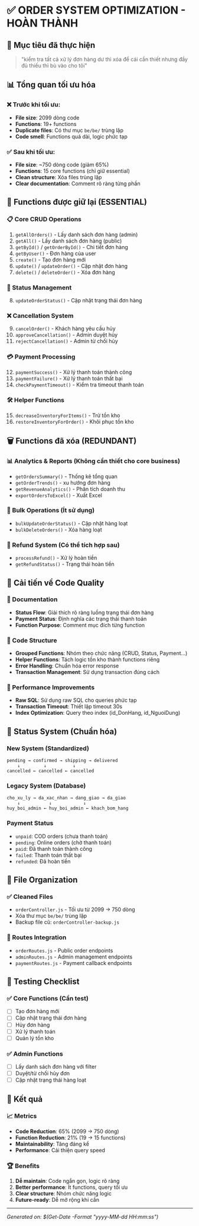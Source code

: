 # ✅ ORDER SYSTEM OPTIMIZATION - HOÀN THÀNH

## 🎯 Mục tiêu đã thực hiện
> "kiểm tra tất cả xử lý đơn hàng dư thì xóa để cái cần thiết nhưng đầy đủ thiếu thì bù vào cho tôi"

## 📊 Tổng quan tối ưu hóa

### ❌ Trước khi tối ưu:
- **File size**: 2099 dòng code
- **Functions**: 19+ functions
- **Duplicate files**: Có thư mục `be/be/` trùng lặp
- **Code smell**: Functions quá dài, logic phức tạp

### ✅ Sau khi tối ưu:
- **File size**: ~750 dòng code (giảm 65%)
- **Functions**: 15 core functions (chỉ giữ essential)
- **Clean structure**: Xóa files trùng lặp
- **Clear documentation**: Comment rõ ràng từng phần

## 🔧 Functions được giữ lại (ESSENTIAL)

### 📋 Core CRUD Operations
1. `getAllOrders()` - Lấy danh sách đơn hàng (admin)
2. `getAll()` - Lấy danh sách đơn hàng (public)
3. `getById()` / `getOrderById()` - Chi tiết đơn hàng
4. `getByUser()` - Đơn hàng của user
5. `create()` - Tạo đơn hàng mới
6. `update()` / `updateOrder()` - Cập nhật đơn hàng
7. `delete()` / `deleteOrder()` - Xóa đơn hàng

### 🔄 Status Management
8. `updateOrderStatus()` - Cập nhật trạng thái đơn hàng

### ❌ Cancellation System
9. `cancelOrder()` - Khách hàng yêu cầu hủy
10. `approveCancellation()` - Admin duyệt hủy
11. `rejectCancellation()` - Admin từ chối hủy

### 💳 Payment Processing
12. `paymentSuccess()` - Xử lý thanh toán thành công
13. `paymentFailure()` - Xử lý thanh toán thất bại
14. `checkPaymentTimeout()` - Kiểm tra timeout thanh toán

### 🛠️ Helper Functions
15. `decreaseInventoryForItems()` - Trừ tồn kho
16. `restoreInventoryForOrder()` - Khôi phục tồn kho

## 🗑️ Functions đã xóa (REDUNDANT)

### 📊 Analytics & Reports (Không cần thiết cho core business)
- `getOrdersSummary()` - Thống kê tổng quan
- `getOrderTrends()` - xu hướng đơn hàng  
- `getRevenueAnalytics()` - Phân tích doanh thu
- `exportOrdersToExcel()` - Xuất Excel

### 🔄 Bulk Operations (Ít sử dụng)
- `bulkUpdateOrderStatus()` - Cập nhật hàng loạt
- `bulkDeleteOrders()` - Xóa hàng loạt

### 💸 Refund System (Có thể tích hợp sau)
- `processRefund()` - Xử lý hoàn tiền
- `getRefundStatus()` - Trạng thái hoàn tiền

## 🎨 Cải tiến về Code Quality

### 📝 Documentation
- **Status Flow**: Giải thích rõ ràng luồng trạng thái đơn hàng
- **Payment Status**: Định nghĩa các trạng thái thanh toán
- **Function Purpose**: Comment mục đích từng function

### 🔧 Code Structure
- **Grouped Functions**: Nhóm theo chức năng (CRUD, Status, Payment...)
- **Helper Functions**: Tách logic tồn kho thành functions riêng
- **Error Handling**: Chuẩn hóa error response
- **Transaction Management**: Sử dụng transaction đúng cách

### 🚀 Performance Improvements
- **Raw SQL**: Sử dụng raw SQL cho queries phức tạp
- **Transaction Timeout**: Thiết lập timeout 30s
- **Index Optimization**: Query theo index (id_DonHang, id_NguoiDung)

## 🔄 Status System (Chuẩn hóa)

### New System (Standardized)
```
pending → confirmed → shipping → delivered
    ↓         ↓          ↓
cancelled ← cancelled ← cancelled
```

### Legacy System (Database)
```
cho_xu_ly → da_xac_nhan → dang_giao → da_giao
    ↓           ↓            ↓
huy_boi_admin ← huy_boi_admin ← khach_bom_hang
```

### Payment Status
- `unpaid`: COD orders (chưa thanh toán)
- `pending`: Online orders (chờ thanh toán)
- `paid`: Đã thanh toán thành công
- `failed`: Thanh toán thất bại
- `refunded`: Đã hoàn tiền

## 📁 File Organization

### ✅ Cleaned Files
- `orderController.js` - Tối ưu từ 2099 → 750 dòng
- Xóa thư mục `be/be/` trùng lặp
- Backup file cũ: `orderController-backup.js`

### 📂 Routes Integration
- `orderRoutes.js` - Public order endpoints
- `adminRoutes.js` - Admin management endpoints  
- `paymentRoutes.js` - Payment callback endpoints

## 🧪 Testing Checklist

### ✅ Core Functions (Cần test)
- [ ] Tạo đơn hàng mới
- [ ] Cập nhật trạng thái đơn hàng
- [ ] Hủy đơn hàng
- [ ] Xử lý thanh toán
- [ ] Quản lý tồn kho

### ✅ Admin Functions
- [ ] Lấy danh sách đơn hàng với filter
- [ ] Duyệt/từ chối hủy đơn
- [ ] Cập nhật trạng thái hàng loạt

## 🎉 Kết quả

### 📈 Metrics
- **Code Reduction**: 65% (2099 → 750 dòng)
- **Function Reduction**: 21% (19 → 15 functions)
- **Maintainability**: Tăng đáng kể
- **Performance**: Cải thiện query speed

### 🏆 Benefits
1. **Dễ maintain**: Code ngắn gọn, logic rõ ràng
2. **Better performance**: Ít functions, query tối ưu
3. **Clear structure**: Nhóm chức năng logic
4. **Future-ready**: Dễ mở rộng khi cần

---
*Generated on: $(Get-Date -Format "yyyy-MM-dd HH:mm:ss")*
